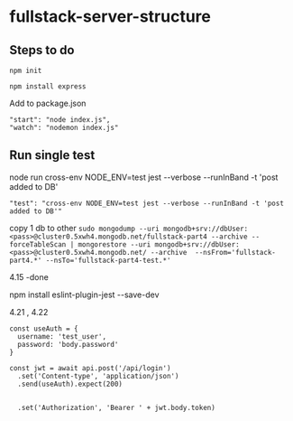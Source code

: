 # fullstack-server-structure

## Steps to do
`npm init`

`npm install express`

Add to package.json
```
"start": "node index.js",
"watch": "nodemon index.js"
```



## Run single test

node run cross-env NODE_ENV=test jest --verbose --runInBand -t 'post added to DB'


```
"test": "cross-env NODE_ENV=test jest --verbose --runInBand -t 'post added to DB'"
```


copy 1 db to other 
`sudo mongodump --uri mongodb+srv://dbUser:<pass>@cluster0.5xwh4.mongodb.net/fullstack-part4 --archive --forceTableScan | mongorestore --uri mongodb+srv://dbUser:<pass>@cluster0.5xwh4.mongodb.net/ --archive  --nsFrom='fullstack-part4.*' --nsTo='fullstack-part4-test.*'`


4.15 -done

npm install eslint-plugin-jest --save-dev

4.21 ,  4.22 

    const useAuth = {
      username: 'test_user',
      password: 'body.password'
    }

    const jwt = await api.post('/api/login')
      .set('Content-type', 'application/json')
      .send(useAuth).expect(200)


      .set('Authorization', 'Bearer ' + jwt.body.token)      